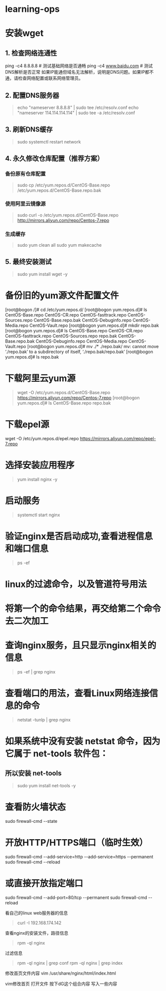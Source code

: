 # learning-ops

# 安装wget

## 1. 检查网络连通性

ping -c4 8.8.8.8        # 测试基础网络是否通畅
ping -c4 www.baidu.com  # 测试DNS解析是否正常
如果IP能通但域名无法解析，说明是DNS问题。如果IP都不通，请检查网络配置或联系网络管理员。

## 2. 配置DNS服务器

> echo "nameserver 8.8.8.8" | sudo tee /etc/resolv.conf
> echo "nameserver 114.114.114.114" | sudo tee -a /etc/resolv.conf

## 3. 刷新DNS缓存

> sudo systemctl restart network

## 4. 永久修改仓库配置（推荐方案）

### 备份原有仓库配置
> sudo cp /etc/yum.repos.d/CentOS-Base.repo /etc/yum.repos.d/CentOS-Base.repo.bak

### 使用阿里云镜像源
> sudo curl -o /etc/yum.repos.d/CentOS-Base.repo http://mirrors.aliyun.com/repo/Centos-7.repo

### 生成缓存
> sudo yum clean all
> sudo yum makecache

## 5. 最终安装测试

> sudo yum install wget -y


# 备份旧的yum源文件配置文件
[root@bogon /]# cd /etc/yum.repos.d/
[root@bogon yum.repos.d]# ls
CentOS-Base.repo      CentOS-CR.repo         CentOS-fasttrack.repo  CentOS-Sources.repo
CentOS-Base.repo.bak  CentOS-Debuginfo.repo  CentOS-Media.repo      CentOS-Vault.repo
[root@bogon yum.repos.d]# mkdir repo.bak
[root@bogon yum.repos.d]# ls
CentOS-Base.repo      CentOS-CR.repo         CentOS-fasttrack.repo  CentOS-Sources.repo  repo.bak
CentOS-Base.repo.bak  CentOS-Debuginfo.repo  CentOS-Media.repo      CentOS-Vault.repo
[root@bogon yum.repos.d]# mv ./* ./repo.bak/
mv: cannot move ‘./repo.bak’ to a subdirectory of itself, ‘./repo.bak/repo.bak’
[root@bogon yum.repos.d]# ls
repo.bak


# 下载阿里云yum源
> wget -O /etc/yum.repos.d/CentOS-Base.repo https://mirrors.aliyun.com/repo/Centos-7.repo
[root@bogon yum.repos.d]# ls
CentOS-Base.repo  repo.bak

# 下载epel源
wget -O /etc/yum.repos.d/epel.repo https://mirrors.aliyun.com/repo/epel-7.repo

# 选择安装应用程序

> yum install nginx -y

# 启动服务
> systemctl start nginx

# 验证nginx是否启动成功,查看进程信息和端口信息
> ps -ef
# linux的过滤命令，以及管道符号用法
# 将第一个的命令结果，再交给第二个命令去二次加工

# 查询nginx服务，且只显示nginx相关的信息
> ps -ef | grep nginx

# 查看端口的用法，查看Linux网络连接信息的命令
> netstat -tunlp | grep nginx

# 如果系统中没有安装 netstat 命令，因为它属于 net-tools 软件包：

## 所以安装 net-tools

> sudo yum install net-tools -y

# 查看防火墙状态
sudo firewall-cmd --state

# 开放HTTP/HTTPS端口（临时生效）
sudo firewall-cmd --add-service=http --add-service=https --permanent
sudo firewall-cmd --reload

# 或直接开放指定端口
sudo firewall-cmd --add-port=80/tcp --permanent
sudo firewall-cmd --reload

看自己的linux web服务器的信息
> curl -I 192.168.174.142

查看nginx的安装文件，路径信息
> rpm -ql nginx

过滤信息
> rpm -ql nginx | grep conf
> rpm -ql nginx | grep index

修改首页文件内容
vim /usr/share/nginx/html/index.html

vim修改首页
打开文件
按下dG这个组合内容
写入一些内容
